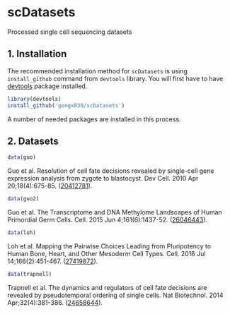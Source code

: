 # scDatasets

Processed single cell sequencing datasets

## 1. Installation

The recommended installation method for `scDatasets` is using `install_github` command from `devtools` library.  You will first have to have [devtools](https://github.com/hadley/devtools) package installed.

```r
library(devtools)
install_github('gongx030/scDatasets')
```

A number of needed packages are installed in this process.

## 2. Datasets

```r
data(guo)
```
Guo et al. Resolution of cell fate decisions revealed by single-cell gene expression analysis from zygote to blastocyst. Dev Cell. 2010 Apr 20;18(4):675-85. ([20412781](https://www.ncbi.nlm.nih.gov/pubmed/20412781)). 

```r
data(guo2)
```
Guo et al. The Transcriptome and DNA Methylome Landscapes of Human Primordial Germ Cells. Cell. 2015 Jun 4;161(6):1437-52. ([26046443](https://www.ncbi.nlm.nih.gov/pubmed/26046443)). 


```r
data(loh)
```
Loh et al. Mapping the Pairwise Choices Leading from Pluripotency to Human Bone, Heart, and Other Mesoderm Cell Types. Cell. 2016 Jul 14;166(2):451-467. ([27419872](https://www.ncbi.nlm.nih.gov/pubmed/27419872)). 

```r
data(trapnell)
```
Trapnell et al. The dynamics and regulators of cell fate decisions are revealed by pseudotemporal ordering of single cells. Nat Biotechnol. 2014 Apr;32(4):381-386. ([24658644](https://www.ncbi.nlm.nih.gov/pubmed/24658644)). 
